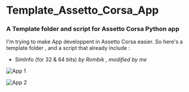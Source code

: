 # Template_Assetto_Corsa_App
### A Template folder and script for Assetto Corsa Python app



I'm trying to make App developpent in Assetto Corsa easier.
So here's a template folder , and a script that already include :
* SimInfo (for 32 & 64 bits) *by Rombik , modified by me*


![App 1](https://i.imgur.com/gbKNOsy.jpg)

![App 2](https://i.imgur.com/oIOAOvy.jpg)
